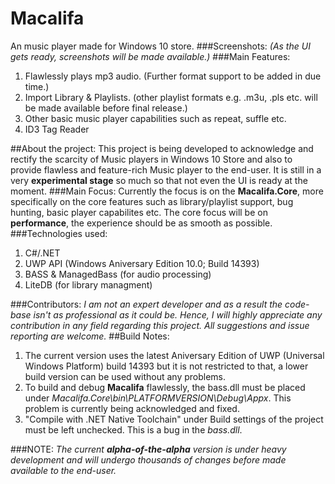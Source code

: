 # Macalifa
An music player made for Windows 10 store.
###Screenshots:
_(As the UI gets ready, screenshots will be made available.)_
###Main Features:
1. Flawlessly plays mp3 audio. (Further format support to be added in due time.)
2. Import Library & Playlists. (other playlist formats e.g. .m3u, .pls etc. will be made available before final release.) 
3. Other basic music player capabilities such as repeat, suffle etc.
4. ID3 Tag Reader

##About the project:
This project is being developed to acknowledge and rectify the scarcity of Music players in Windows 10 Store and also to provide flawless and feature-rich Music player to the end-user. It is still in a very **experimental stage** so much so that not even the UI is ready at the moment.
###Main Focus:
Currently the focus is on the **Macalifa.Core**, more specifically on the core features such as library/playlist support, bug hunting, basic player capabilites etc. The core focus will be on **performance**, the experience should be as smooth as possible.
###Technologies used:
1. C#/.NET
2. UWP API (Windows Aniversary Edition 10.0; Build 14393)
2. BASS & ManagedBass (for audio processing)
3. LiteDB (for library managment)

###Contributors:
_I am not an expert developer and as a result the code-base isn't as professional as it could be. Hence, I will highly appreciate any contribution in any field regarding this project. All suggestions and issue reporting are welcome._
##Build Notes:
1. The current version uses the latest Aniversary Edition of UWP (Universal Windows Platform) build 14393 but it is not restricted to that, a lower build version can be used without any problems.
2. To build and debug **Macalifa** flawlessly, the bass.dll must be placed under _Macalifa.Core\bin\PLATFORMVERSION\Debug\Appx_. This problem is currently being acknowledged and fixed.
3. "Compile with .NET Native Toolchain" under Build settings of the project must be left unchecked. This is a bug in the _bass.dll_.

###NOTE:
_The current **alpha-of-the-alpha** version is under heavy development and will undergo thousands of changes before made available to the end-user._
